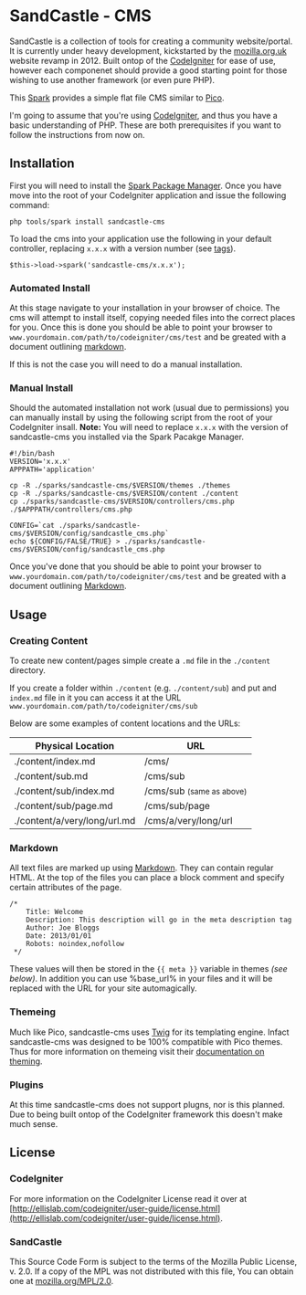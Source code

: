 # SandCastle - CMS
SandCastle is a collection of tools for creating a community website/portal. It is currently under heavy development, kickstarted by the [mozilla.org.uk](http://www.mozilla.org.uk/) website revamp in 2012. Built ontop of the [CodeIgniter](http://ellislab.com/codeigniter/) for ease of use, however each componenet should provide a good starting point for those wishing to use another framework (or even pure PHP).

This [Spark](http://getsparks.org/) provides a simple flat file CMS similar to [Pico](http://pico.dev7studios.com/).

I'm going to assume that you're using [CodeIgniter](http://ellislab.com/codeigniter/), and thus you have a basic understanding of PHP. These are both prerequisites if you want to follow the instructions from now on.

## Installation
First you will need to install the [Spark Package Manager](http://getsparks.org/install/). Once you have move into the root of your CodeIgniter application and issue the following command:

	php tools/spark install sandcastle-cms 

To load the cms into your application use the following in your default controller, replacing `x.x.x` with a version number (see [tags](http://github.com/fuzzyfox/sandcastle-cms/tags)).

	$this->load->spark('sandcastle-cms/x.x.x');

### Automated Install
At this stage navigate to your installation in your browser of choice. The cms will attempt to install itself, copying needed files into the correct places for you. Once this is done you should be able to point your browser to `www.yourdomain.com/path/to/codeigniter/cms/test` and be greated with a document outlining [markdown](http://daringfireball.net/projects/markdown/).

If this is not the case you will need to do a manual installation.

### Manual Install
Should the automated installation not work (usual due to permissions) you can manually install by using the following script from the root of your CodeIgniter insall. **Note:** You will need to replace `x.x.x` with the version of sandcastle-cms you installed via the Spark Pacakge Manager.

	#!/bin/bash
	VERSION='x.x.x'
	APPPATH='application'
	
	cp -R ./sparks/sandcastle-cms/$VERSION/themes ./themes
	cp -R ./sparks/sandcastle-cms/$VERSION/content ./content
	cp ./sparks/sandcastle-cms/$VERSION/controllers/cms.php ./$APPPATH/controllers/cms.php
	
	CONFIG=`cat ./sparks/sandcastle-cms/$VERSION/config/sandcastle_cms.php`
	echo ${CONFIG/FALSE/TRUE} > ./sparks/sandcastle-cms/$VERSION/config/sandcastle_cms.php

Once you've done that you should be able to point your browser to `www.yourdomain.com/path/to/codeigniter/cms/test` and be greated with a document outlining [Markdown](http://daringfireball.net/projects/markdown/).

## Usage
### Creating Content
To create new content/pages simple create a `.md` file in the `./content` directory.

If you create a folder within `./content` (e.g. `./content/sub`) and put and `index.md` file in it you can access it at the URL `www.yourdomain.com/path/to/codeigniter/cms/sub`

Below are some examples of content locations and the URLs:

<table>
	<thead>
		<th>Physical Location</th>
		<th>URL</th>
	</thead>
	<tbody>
		<tr>
			<td>./content/index.md</td>
			<td>/cms/</td>
		</tr>
		<tr>
			<td>./content/sub.md</td>
			<td>/cms/sub</td>
		</tr>
		<tr>
			<td>./content/sub/index.md</td>
			<td>/cms/sub <small>(same as above)</small></td>
		</tr>
		<tr>
			<td>./content/sub/page.md</td>
			<td>/cms/sub/page</td>
		</tr>
		<tr>
			<td>./content/a/very/long/url.md</td>
			<td>/cms/a/very/long/url</td>
		</tr>
	</tbody>
</table>

### Markdown
All text files are marked up using [Markdown](http://daringfireball.net/projects/markdown/). They can contain regular HTML. At the top of the files you can place a block comment and specify certain attributes of the page.

	/*
		Title: Welcome
		Description: This description will go in the meta description tag
		Author: Joe Bloggs
		Date: 2013/01/01
		Robots: noindex,nofollow
	 */

These values will then be stored in the `{{ meta }}` variable in themes *(see below)*. In addition you can use %base_url% in your files and it will be replaced with the URL for your site automagically.

### Themeing
Much like Pico, sandcastle-cms uses [Twig](http://twig.sensiolabs.org/documentation) for its templating engine. Infact sandcastle-cms was designed to be 100% compatible with Pico themes. Thus for more information on themeing visit their [documentation on theming](http://twig.sensiolabs.org/documentation).

### Plugins
At this time sandcastle-cms does not support plugns, nor is this planned. Due to being built ontop of the CodeIgniter framework this doesn't make much sense.

## License
### CodeIgniter
For more information on the CodeIgniter License read it over at [http://ellislab.com/codeigniter/user-guide/license.html](http://ellislab.com/codeigniter/user-guide/license.html).

### SandCastle
This Source Code Form is subject to the terms of the Mozilla Public
License, v. 2.0. If a copy of the MPL was not distributed with this file,
You can obtain one at [mozilla.org/MPL/2.0](http://mozilla.org/MPL/2.0/).
